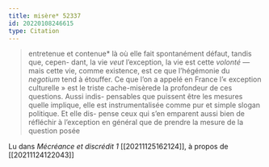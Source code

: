 ```yaml
---
title: misère* 52337
id: 20220108246615
type: Citation
---
```


> entretenue et contenue* là où elle fait spontanément défaut, tandis que, cepen- dant, la vie *veut* l’exception, la vie est cette *volonté* — mais cette vie, comme existence, est ce que l’hégémonie du *negotium* tend à étouffer. Ce que l’on a appelé en France l’« exception culturelle » est le triste cache-misèrede la profondeur de ces questions. Aussi indis- pensables que puissent être les mesures quelle implique, elle est instrumentalisée comme pur et simple slogan politique. Et elle dis- pense ceux qui s’en emparent aussi bien de réfléchir à l’exception en général que de prendre la mesure de la question posée

Lu dans *Mécréance et discrédit 1* [[20211125162124]], à propos de [[20211124122043]]